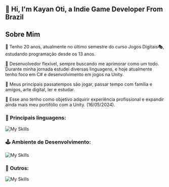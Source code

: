 ## 👋 Hi, I'm Kayan Oti, a Indie Game Developer From Brazil

## Sobre Mim
🎈 Tenho 20 anos, atualmente no último semestre do curso Jogos Digitais🎭, estudando programação desde os 13 anos.

🎇 Desenvolvedor flexível, sempre buscando me aprimorar como um todo. Durante minha jornada estudei diversas linguagens, e hoje atualmente tenho foco em C# e desenvolvimento em jogos na Unity.

🎨 Meus principais passatempos são jogar, passar tempo com família e amigos, arte digital, ler e estudar.

🎯 Esse ano tenho como objetivo adquirir experiência profissional e expandir ainda mais meu portifólio com a Unity. (16/05/2024).

### 👑 Principais linguagens:
![My Skills](https://skillicons.dev/icons?i=cpp,c,java,js,css,html,react)
### 🕹 Ambiente de Desenvolvimento:
![My Skills](https://skillicons.dev/icons?i=unity,unreal,vscode,blender)
### 🎱 Outros:
![My Skills](https://skillicons.dev/icons?i=notion,github,discord)
